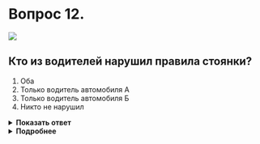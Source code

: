 # Вопрос 12.

![](https://s.drom.ru/i24227/pdd/tickets/2016/1542608319.jpg)

## Кто из водителей нарушил правила стоянки?

1. Оба
2. Только водитель автомобиля А
3. Только водитель автомобиля Б
4. Никто не нарушил

<details>
<summary><b>Показать ответ</b></summary>
Правильный ответ: 2
</details>
<details>
<summary><b>Подробнее</b></summary>
Ставить ТС разрешается в один ряд параллельно краю проезжей части. Это правило распространяется и на местное уширение проезжей части (как в данной ситуации). Исключением являются подобные места, имеющие сочетание знака 6.4 с одной из табличек 8.6.1-8.6.9 
Водитель автомобиля «А» нарушает правила стоянки.
(Пункт 12.2 ПДД)
</details>